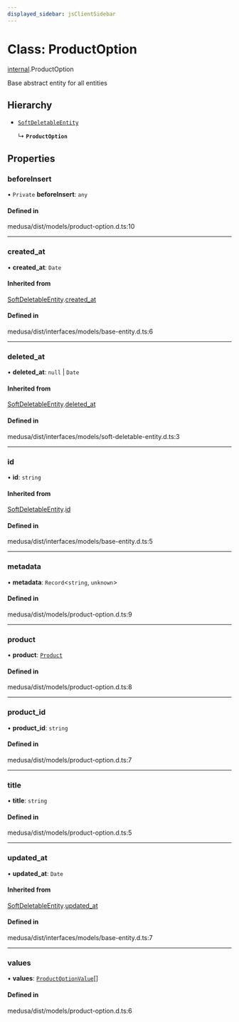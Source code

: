 ```yaml
---
displayed_sidebar: jsClientSidebar
---
```


# Class: ProductOption

[internal](../modules/internal.md).ProductOption

Base abstract entity for all entities

## Hierarchy

- [`SoftDeletableEntity`](internal.SoftDeletableEntity.md)

  ↳ **`ProductOption`**

## Properties

### beforeInsert

• `Private` **beforeInsert**: `any`

#### Defined in

medusa/dist/models/product-option.d.ts:10

___

### created\_at

• **created\_at**: `Date`

#### Inherited from

[SoftDeletableEntity](internal.SoftDeletableEntity.md).[created_at](internal.SoftDeletableEntity.md#created_at)

#### Defined in

medusa/dist/interfaces/models/base-entity.d.ts:6

___

### deleted\_at

• **deleted\_at**: ``null`` \| `Date`

#### Inherited from

[SoftDeletableEntity](internal.SoftDeletableEntity.md).[deleted_at](internal.SoftDeletableEntity.md#deleted_at)

#### Defined in

medusa/dist/interfaces/models/soft-deletable-entity.d.ts:3

___

### id

• **id**: `string`

#### Inherited from

[SoftDeletableEntity](internal.SoftDeletableEntity.md).[id](internal.SoftDeletableEntity.md#id)

#### Defined in

medusa/dist/interfaces/models/base-entity.d.ts:5

___

### metadata

• **metadata**: `Record`<`string`, `unknown`\>

#### Defined in

medusa/dist/models/product-option.d.ts:9

___

### product

• **product**: [`Product`](internal.Product.md)

#### Defined in

medusa/dist/models/product-option.d.ts:8

___

### product\_id

• **product\_id**: `string`

#### Defined in

medusa/dist/models/product-option.d.ts:7

___

### title

• **title**: `string`

#### Defined in

medusa/dist/models/product-option.d.ts:5

___

### updated\_at

• **updated\_at**: `Date`

#### Inherited from

[SoftDeletableEntity](internal.SoftDeletableEntity.md).[updated_at](internal.SoftDeletableEntity.md#updated_at)

#### Defined in

medusa/dist/interfaces/models/base-entity.d.ts:7

___

### values

• **values**: [`ProductOptionValue`](internal.ProductOptionValue.md)[]

#### Defined in

medusa/dist/models/product-option.d.ts:6

